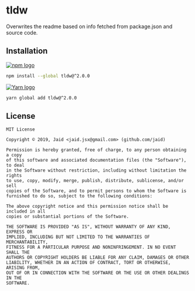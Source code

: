 # tldw


Overwrites the readme based on info fetched from package.json and source code.

## Installation
<a href='https://npmjs.com/package/tldw'><img alt='npm logo' src='https://github.com/Jaid/action-readme/raw/master/images/base-assets/npm.png'/></a>
```bash
npm install --global tldw@^2.0.0
```
<a href='https://yarnpkg.com/package/tldw'><img alt='Yarn logo' src='https://github.com/Jaid/action-readme/raw/master/images/base-assets/yarn.png'/></a>
```bash
yarn global add tldw@^2.0.0
```




## License
```text
MIT License

Copyright © 2019, Jaid <jaid.jsx@gmail.com> (github.com/jaid)

Permission is hereby granted, free of charge, to any person obtaining a copy
of this software and associated documentation files (the "Software"), to deal
in the Software without restriction, including without limitation the rights
to use, copy, modify, merge, publish, distribute, sublicense, and/or sell
copies of the Software, and to permit persons to whom the Software is
furnished to do so, subject to the following conditions:

The above copyright notice and this permission notice shall be included in all
copies or substantial portions of the Software.

THE SOFTWARE IS PROVIDED "AS IS", WITHOUT WARRANTY OF ANY KIND, EXPRESS OR
IMPLIED, INCLUDING BUT NOT LIMITED TO THE WARRANTIES OF MERCHANTABILITY,
FITNESS FOR A PARTICULAR PURPOSE AND NONINFRINGEMENT. IN NO EVENT SHALL THE
AUTHORS OR COPYRIGHT HOLDERS BE LIABLE FOR ANY CLAIM, DAMAGES OR OTHER
LIABILITY, WHETHER IN AN ACTION OF CONTRACT, TORT OR OTHERWISE, ARISING FROM,
OUT OF OR IN CONNECTION WITH THE SOFTWARE OR THE USE OR OTHER DEALINGS IN THE
SOFTWARE.
```
